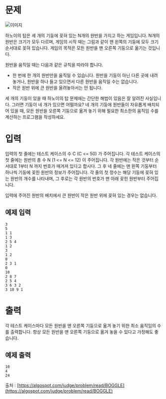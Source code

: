# 문제

![이미지](http://algospot.com/media/judge-attachments/8cb6ad23fcf3eb42d978d8da99e9ace3/Hanoi.jpg)

하노이의 탑은 세 개의 기둥에 꽂혀 있는 N개의 원반을 가지고 하는 게임입니다. N개의 원반은 크기가 모두 다르며, 게임의 시작 때는 그림과 같이 맨 왼쪽의 기둥에 모두 크기 순서대로 꽂혀 있습니다. 게임의 목적은 모든 원반을 맨 오른쪽 기둥으로 옮기는 것입니다.

원반을 움직일 때는 다음과 같은 규칙을 따라야 합니다.

 - 한 번에 한 개의 원반만을 움직일 수 있습니다. 원반을 기둥이 아닌 다른 곳에 내려놓거나, 원반을 하나 들고 있으면서 다른 원반을 움직일 수는 없습니다.
 - 작은 원반 위에 큰 원반을 올려놓아서는 안 됩니다.

세 개의 기둥이 있을 때 하노이의 탑 문제에는 간단한 해법이 있음은 잘 알려진 사실입니다. 그러면 기둥이 네 개가 있으면 어떨까요? 네 개의 기둥에 원반들이 자유롭게 배치되어 있을 때, 모든 원반을 오른쪽 기둥으로 옮겨 놓기 위해 필요한 최소한의 움직임 수를 계산하는 프로그램을 작성하세요.



# 입력

입력의 첫 줄에는 테스트 케이스의 수 C (C <= 50) 가 주어집니다. 각 테스트 케이스의 첫 줄에는 원반의 총 수 N (1 <= N <= 12) 이 주어집니다. 각 원반에는 작은 것부터 순서대로 1부터 N 까지 번호가 매겨져 있다고 합시다. 그 후 네 줄에는 맨 왼쪽 기둥부터 하나씩 기둥에 꽂힌 원반의 정보가 주어집니다. 각 줄의 첫 정수는 해당 기둥에 꽂혀 있는 원반의 개수를 나타내며, 그 후로는 각 원반의 번호가 맨 아래 꽂힌 원반부터 주어집니다.

입력에 주어진 원반의 배치에서 큰 원반이 작은 원반 위에 꽂혀 있는 경우는 없습니다.

## 예제 입력
```
3
5
1 1
1 3
2 5 4
1 2
3
1 2
0
2 3 1
0
10
2 8 7
2 5 4
3 6 3 2
3 10 9 1 
```

# 출력

각 테스트 케이스마다 모든 원반을 맨 오른쪽 기둥으로 옮겨 놓기 위한 최소 움직임의 수를 출력합니다. 항상 모든 원반을 맨 오른쪽 기둥으로 옮겨 놓을 수 있다고 가정해도 좋습니다.

## 예제 출력
```
10
4
24
```

출처 : [https://algospot.com/judge/problem/read/BOGGLE](https://algospot.com/judge/problem/read/BOGGLE)
